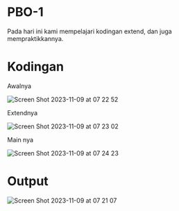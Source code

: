 # PBO-1
Pada hari ini kami mempelajari kodingan extend, 
dan juga mempraktikkannya.

# Kodingan 
Awalnya

![Screen Shot 2023-11-09 at 07 22 52](https://github.com/Varatlan/PBO-1/assets/148843870/8500c470-d428-4e10-9b02-b430f807ccad)

Extendnya

![Screen Shot 2023-11-09 at 07 23 02](https://github.com/Varatlan/PBO-1/assets/148843870/522a3203-d561-409a-b1e0-7409e5e4b51a)

Main nya

![Screen Shot 2023-11-09 at 07 24 23](https://github.com/Varatlan/PBO-1/assets/148843870/14b7eb4b-ef66-4ecd-b779-26d2c676eacb)

# Output
![Screen Shot 2023-11-09 at 07 21 07](https://github.com/Varatlan/PBO-1/assets/148843870/ccd1f449-e0ab-44d2-a10b-2e9ed897d1b0)
